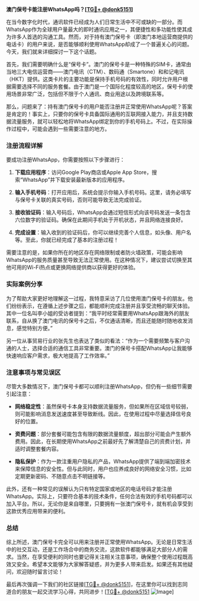 **澳门保号卡能注册WhatsApp吗？[[TG💪+ @donk5151](https://t.me/s/donk5151)]**

在当今数字化时代，通讯软件已经成为人们日常生活中不可或缺的一部分。而WhatsApp作为全球用户量最大的即时通讯应用之一，其便捷性和多功能性使其成为许多人首选的沟通工具。然而，对于持有澳门保号卡（即澳门本地运营商提供的电话卡）的用户来说，是否能够顺利使用WhatsApp却成了一个普遍关心的问题。今天，我们就来详细探讨一下这个话题。

首先，我们需要明确什么是“保号卡”。澳门的保号卡是一种特殊的SIM卡，通常由当地三大电信运营商——澳门电讯（CTM）、数码通（Smartone）和和记电讯（HKT）提供。这类卡片的主要功能是保持手机号码的有效性，同时允许用户根据需要选择不同的服务套餐。由于澳门是一个国际化程度较高的地区，保号卡的使用场景非常广泛，包括但不限于个人通讯、商业用途以及跨境联系等。

那么，问题来了：持有澳门保号卡的用户能否注册并正常使用WhatsApp呢？答案是肯定的！事实上，只要你的保号卡具备国际通用的互联网接入能力，并且支持数据流量服务，就可以轻松地将WhatsApp绑定到你的手机号码上。不过，在实际操作过程中，可能会遇到一些需要注意的地方。

### 注册流程详解

要成功注册WhatsApp，你需要按照以下步骤进行：

1. **下载应用程序**：访问Google Play商店或Apple App Store，搜索“WhatsApp”并下载安装最新版本的应用程序。
   
2. **输入手机号码**：打开应用后，系统会提示你输入手机号码。这里，请务必填写与保号卡关联的真实号码，否则可能导致无法完成验证。

3. **接收验证码**：输入号码后，WhatsApp会通过短信形式向该号码发送一条包含六位数字的验证码。确保在此期间手机处于开机状态，并且网络连接良好。

4. **完成设置**：输入收到的验证码后，你可以继续完善个人信息，如头像、用户名等。至此，你就已经完成了基本的注册过程！

需要注意的是，如果你所在的地区存在网络限制或者防火墙政策，可能会影响WhatsApp的服务质量甚至导致无法正常使用。在这种情况下，建议尝试切换至其他可用的Wi-Fi热点或更换网络提供商以获得更好的体验。

### 实际案例分享

为了帮助大家更好地理解这一过程，我特意采访了几位使用澳门保号卡的朋友。他们纷纷表示，在遵循上述步骤之后，都能顺利完成注册并且享受流畅的聊天体验。其中一位名叫李小姐的受访者提到：“我平时经常需要用WhatsApp跟海外的朋友联系，自从换了澳门电讯的保号卡之后，不仅通话清晰，而且还能随时随地收发消息，感觉特别方便。”

另一位从事贸易行业的张先生也表达了类似的看法：“作为一个需要频繁与客户沟通的人士，选择合适的通信工具非常重要。澳门的保号卡搭配WhatsApp让我能够快速响应客户需求，极大地提高了工作效率。”

### 注意事项与常见误区

尽管大多数情况下，澳门保号卡都可以顺利注册WhatsApp，但仍有一些细节需要引起注意：

- **网络稳定性**：虽然保号卡本身支持数据流量服务，但如果所在区域信号较弱，则可能影响消息发送速度甚至导致断线。因此，在使用过程中尽量选择信号良好的位置。
  
- **资费问题**：部分套餐可能包含有限的数据流量额度，超出部分可能会产生额外费用。因此，在长期使用WhatsApp之前最好先了解清楚自己的资费计划，并适时调整套餐内容。

- **隐私保护**：作为一款注重用户隐私的产品，WhatsApp提供了端到端加密技术来保障信息的安全性。但与此同时，用户也应养成良好的网络安全习惯，比如定期更新密码、不随意点击不明链接等。

此外，还有一种常见的误解认为只有特定国家或地区的电话号码才能注册WhatsApp。实际上，只要符合基本的技术条件，任何合法有效的手机号码都可以加入平台。所以，无论你是来自哪里，只要拥有一张澳门保号卡，就有机会享受到这款优秀应用带来的便利。

### 总结

综上所述，澳门保号卡完全可以用来注册并正常使用WhatsApp。无论是日常生活中的社交互动，还是工作场合中的商务交流，这款软件都能够满足大部分人的需求。当然，在享受便利的同时也要记得关注相关注意事项，确保整个使用过程既高效又安全。希望本文能够为大家解答疑惑，并为更多人带来启发。如果还有其他疑问，欢迎随时留言讨论！

最后再次强调一下我们的社区链接[[TG💪+ @donk5151](https://t.me/s/donk5151)]，在这里你可以找到志同道合的朋友一起交流学习心得，共同进步！[[TG💪+ @donk5151](https://t.me/s/donk5151) ![Image](https://i.postimg.cc/rwNCRYN7/Snipaste-2025-04-30-17-27-05.png)]